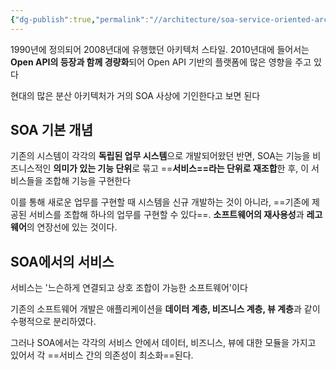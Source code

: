 ```yaml
---
{"dg-publish":true,"permalink":"//architecture/soa-service-oriented-architecture/"}
---
```


1990년에 정의되어 2008년대에 유행했던 아키텍처 스타일.
2010년대에 들어서는 **Open API의 등장과 함께 경량화**되어 Open API 기반의 플랫폼에 많은 영향을 주고 있다

현대의 많은 분산 아키텍처가 거의 SOA 사상에 기인한다고 보면 된다

## SOA 기본 개념
기존의 시스템이 각각의 **독립된 업무 시스템**으로 개발되어왔던 반면,
SOA는 기능을 비즈니스적인 **의미가 있는 기능 단위**로 묶고 ==**서비스==라는 단위로 재조합**한 후, 이 서비스들을 조합해 기능을 구현한다

이를 통해 새로운 업무를 구현할 때 시스템을 신규 개발하는 것이 아니라, ==기존에 제공된 서비스를 조합해 하나의 업무를 구현할 수 있다==. **소프트웨어의 재사용성**과 **레고웨어**의 연장선에 있는 것이다.

## SOA에서의 서비스
서비스는 '느슨하게 연결되고 상호 조합이 가능한 소프트웨어'이다

기존의 소프트웨어 개발은 애플리케이션을 **데이터 계층, 비즈니스 계층, 뷰 계층**과 같이 수평적으로 분리하였다.

그러나 SOA에서는 각각의 서비스 안에서 데이터, 비즈니스, 뷰에 대한 모듈을 가지고 있어서 각 ==서비스 간의 의존성이 최소화==된다.